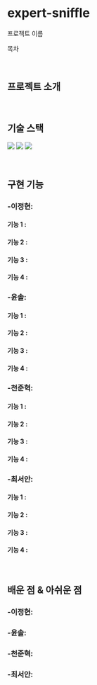 # expert-sniffle

 프로젝트 이름



목차

<br>

## 프로젝트 소개



<br>

## 기술 스택
<img src="https://img.shields.io/badge/oracle-F80000?style=for-the-badge&logo=oracle&logoColor=white"> <img src="https://img.shields.io/badge/spring-6DB33F?style=for-the-badge&logo=spring&logoColor=white">
<img src="https://img.shields.io/badge/bootstrap-7952B3?style=for-the-badge&logo=bootstrap&logoColor=white">


<br>

## 구현 기능

### -이정현: 
####    기능 1 :
####    기능 2 :
####    기능 3 :
####    기능 4 :

### -윤솔:
####    기능 1 :
####    기능 2 :
####    기능 3 :
####    기능 4 :

### -천준혁:
####    기능 1 :
####    기능 2 :
####    기능 3 :
####    기능 4 :

### -최서안:
####    기능 1 :
####    기능 2 :
####    기능 3 :
####    기능 4 :

<br>

## 배운 점 & 아쉬운 점

### -이정현: 

### -윤솔: 

### -천준혁: 

### -최서안: 


<br>

